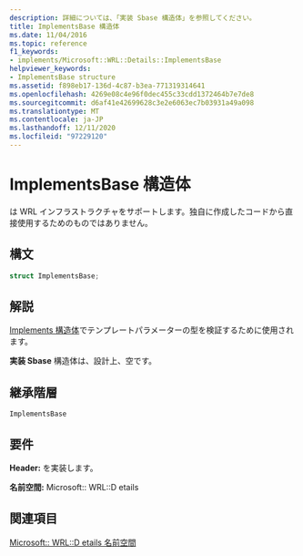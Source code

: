 ```yaml
---
description: 詳細については、「実装 Sbase 構造体」を参照してください。
title: ImplementsBase 構造体
ms.date: 11/04/2016
ms.topic: reference
f1_keywords:
- implements/Microsoft::WRL::Details::ImplementsBase
helpviewer_keywords:
- ImplementsBase structure
ms.assetid: f898eb17-136d-4c87-b3ea-771319314641
ms.openlocfilehash: 4269e08c4e96f0dec455c33cdd1372464b7e7de8
ms.sourcegitcommit: d6af41e42699628c3e2e6063ec7b03931a49a098
ms.translationtype: MT
ms.contentlocale: ja-JP
ms.lasthandoff: 12/11/2020
ms.locfileid: "97229120"
---
```

# <a name="implementsbase-structure"></a>ImplementsBase 構造体

は WRL インフラストラクチャをサポートします。独自に作成したコードから直接使用するためのものではありません。

## <a name="syntax"></a>構文

```cpp
struct ImplementsBase;
```

## <a name="remarks"></a>解説

[Implements 構造体](implements-structure.md)でテンプレートパラメーターの型を検証するために使用されます。

**実装 Sbase** 構造体は、設計上、空です。

## <a name="inheritance-hierarchy"></a>継承階層

`ImplementsBase`

## <a name="requirements"></a>要件

**Header:** を実装します。

**名前空間:** Microsoft:: WRL::D etails

## <a name="see-also"></a>関連項目

[Microsoft:: WRL::D etails 名前空間](microsoft-wrl-details-namespace.md)
